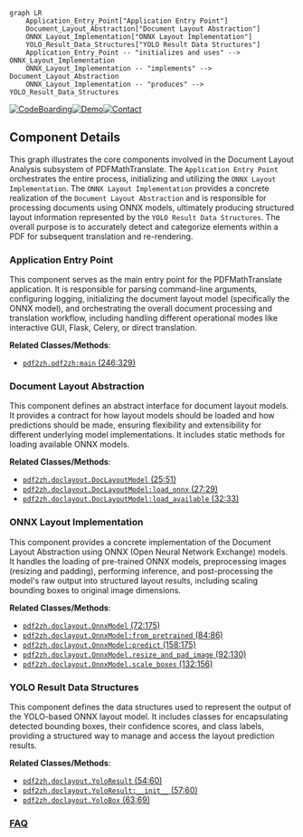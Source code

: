 ```mermaid
graph LR
    Application_Entry_Point["Application Entry Point"]
    Document_Layout_Abstraction["Document Layout Abstraction"]
    ONNX_Layout_Implementation["ONNX Layout Implementation"]
    YOLO_Result_Data_Structures["YOLO Result Data Structures"]
    Application_Entry_Point -- "initializes and uses" --> ONNX_Layout_Implementation
    ONNX_Layout_Implementation -- "implements" --> Document_Layout_Abstraction
    ONNX_Layout_Implementation -- "produces" --> YOLO_Result_Data_Structures
```
[![CodeBoarding](https://img.shields.io/badge/Generated%20by-CodeBoarding-9cf?style=flat-square)](https://github.com/CodeBoarding/GeneratedOnBoardings)[![Demo](https://img.shields.io/badge/Try%20our-Demo-blue?style=flat-square)](https://www.codeboarding.org/demo)[![Contact](https://img.shields.io/badge/Contact%20us%20-%20contact@codeboarding.org-lightgrey?style=flat-square)](mailto:contact@codeboarding.org)

## Component Details

This graph illustrates the core components involved in the Document Layout Analysis subsystem of PDFMathTranslate. The `Application Entry Point` orchestrates the entire process, initializing and utilizing the `ONNX Layout Implementation`. The `ONNX Layout Implementation` provides a concrete realization of the `Document Layout Abstraction` and is responsible for processing documents using ONNX models, ultimately producing structured layout information represented by the `YOLO Result Data Structures`. The overall purpose is to accurately detect and categorize elements within a PDF for subsequent translation and re-rendering.

### Application Entry Point
This component serves as the main entry point for the PDFMathTranslate application. It is responsible for parsing command-line arguments, configuring logging, initializing the document layout model (specifically the ONNX model), and orchestrating the overall document processing and translation workflow, including handling different operational modes like interactive GUI, Flask, Celery, or direct translation.


**Related Classes/Methods**:

- <a href="https://github.com/Byaidu/PDFMathTranslate/blob/master/pdf2zh/pdf2zh.py#L246-L329" target="_blank" rel="noopener noreferrer">`pdf2zh.pdf2zh:main` (246:329)</a>


### Document Layout Abstraction
This component defines an abstract interface for document layout models. It provides a contract for how layout models should be loaded and how predictions should be made, ensuring flexibility and extensibility for different underlying model implementations. It includes static methods for loading available ONNX models.


**Related Classes/Methods**:

- <a href="https://github.com/Byaidu/PDFMathTranslate/blob/master/pdf2zh/doclayout.py#L25-L51" target="_blank" rel="noopener noreferrer">`pdf2zh.doclayout.DocLayoutModel` (25:51)</a>
- <a href="https://github.com/Byaidu/PDFMathTranslate/blob/master/pdf2zh/doclayout.py#L27-L29" target="_blank" rel="noopener noreferrer">`pdf2zh.doclayout.DocLayoutModel:load_onnx` (27:29)</a>
- <a href="https://github.com/Byaidu/PDFMathTranslate/blob/master/pdf2zh/doclayout.py#L32-L33" target="_blank" rel="noopener noreferrer">`pdf2zh.doclayout.DocLayoutModel:load_available` (32:33)</a>


### ONNX Layout Implementation
This component provides a concrete implementation of the Document Layout Abstraction using ONNX (Open Neural Network Exchange) models. It handles the loading of pre-trained ONNX models, preprocessing images (resizing and padding), performing inference, and post-processing the model's raw output into structured layout results, including scaling bounding boxes to original image dimensions.


**Related Classes/Methods**:

- <a href="https://github.com/Byaidu/PDFMathTranslate/blob/master/pdf2zh/doclayout.py#L72-L175" target="_blank" rel="noopener noreferrer">`pdf2zh.doclayout.OnnxModel` (72:175)</a>
- <a href="https://github.com/Byaidu/PDFMathTranslate/blob/master/pdf2zh/doclayout.py#L84-L86" target="_blank" rel="noopener noreferrer">`pdf2zh.doclayout.OnnxModel:from_pretrained` (84:86)</a>
- <a href="https://github.com/Byaidu/PDFMathTranslate/blob/master/pdf2zh/doclayout.py#L158-L175" target="_blank" rel="noopener noreferrer">`pdf2zh.doclayout.OnnxModel:predict` (158:175)</a>
- <a href="https://github.com/Byaidu/PDFMathTranslate/blob/master/pdf2zh/doclayout.py#L92-L130" target="_blank" rel="noopener noreferrer">`pdf2zh.doclayout.OnnxModel.resize_and_pad_image` (92:130)</a>
- <a href="https://github.com/Byaidu/PDFMathTranslate/blob/master/pdf2zh/doclayout.py#L132-L156" target="_blank" rel="noopener noreferrer">`pdf2zh.doclayout.OnnxModel.scale_boxes` (132:156)</a>


### YOLO Result Data Structures
This component defines the data structures used to represent the output of the YOLO-based ONNX layout model. It includes classes for encapsulating detected bounding boxes, their confidence scores, and class labels, providing a structured way to manage and access the layout prediction results.


**Related Classes/Methods**:

- <a href="https://github.com/Byaidu/PDFMathTranslate/blob/master/pdf2zh/doclayout.py#L54-L60" target="_blank" rel="noopener noreferrer">`pdf2zh.doclayout.YoloResult` (54:60)</a>
- <a href="https://github.com/Byaidu/PDFMathTranslate/blob/master/pdf2zh/doclayout.py#L57-L60" target="_blank" rel="noopener noreferrer">`pdf2zh.doclayout.YoloResult:__init__` (57:60)</a>
- <a href="https://github.com/Byaidu/PDFMathTranslate/blob/master/pdf2zh/doclayout.py#L63-L69" target="_blank" rel="noopener noreferrer">`pdf2zh.doclayout.YoloBox` (63:69)</a>




### [FAQ](https://github.com/CodeBoarding/GeneratedOnBoardings/tree/main?tab=readme-ov-file#faq)